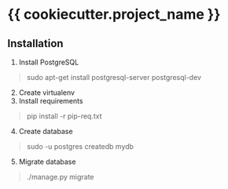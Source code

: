 {{ cookiecutter.project_name }}
======

Installation
------

1. Install PostgreSQL
> sudo apt-get install postgresql-server postgresql-dev
2. Create virtualenv
3. Install requirements
> pip install -r pip-req.txt
4. Create database
> sudo -u postgres createdb mydb
5. Migrate database
> ./manage.py migrate

